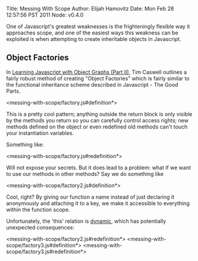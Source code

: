 Title: Messing With Scope
Author: Elijah Hamovitz
Date: Mon Feb 28 12:57:56 PST 2011
Node: v0.4.0

One of Javascript's greatest weaknesses is the frighteningly flexible
way it approaches scope, and one of the easiest ways this weakness can
be exploited is when attempting to create inheritable objects in
Javascript.

## Object Factories

In [Learning Javascript with Object Graphs (Part
II)](http://howtonode.org/object-graphs-2), Tim Caswell outlines a fairly
robust method of creating "Object Factories" which is fairly similar to the
functional inheritance scheme described in Javascript - The Good Parts.

<messing-with-scope/factory.js#definition*>

This is a pretty cool pattern; anything outside the return block is only
visible by the methods you return so you can carefully control access
rights; new methods defined on the object or even redefined old methods
can't touch your instantiation variables.

Something like:

<messing-with-scope/factory.js#redefinition*>

Will not expose your secrets. But it does lead to a problem: what if we
want to use our methods in other methods? Say we do something like 

<messing-with-scope/factory2.js#definition*>

Cool, right? By giving our function a name instead of just declaring it
anonymously and attaching it to a key, we make it accessible to
everything within the function scope.

Unfortunately, the 'this' relation is
[dynamic](http://howtonode.org/what-is-this), which has potentially
unexpected consequences:  

<messing-with-scope/factory2.js#redefinition*>
<messing-with-scope/factory3.js#definition*>
<messing-with-scope/factory3.js#redefinition*>
